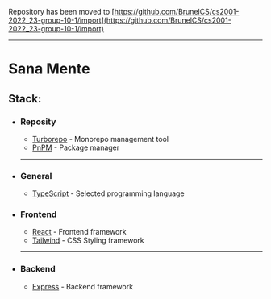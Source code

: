Repository has been moved to [https://github.com/BrunelCS/cs2001-2022_23-group-10-1/import](https://github.com/BrunelCS/cs2001-2022_23-group-10-1/import)

***

# Sana Mente

## Stack:

- ### Reposity
  - [Turborepo](https://turbo.build/repo) - Monorepo management tool
  - [PnPM](https://pnpm.io/) - Package manager
  ***
- ### General
  - [TypeScript](https://www.typescriptlang.org/) - Selected programming language
- ### Frontend
  - [React](https://reactjs.org/) - Frontend framework
  - [Tailwind](https://tailwindcss.com/) - CSS Styling framework
  ***
- ### Backend
  - [Express](https://expressjs.com/) - Backend framework
